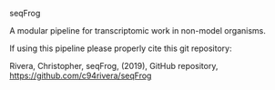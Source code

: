 seqFrog

A modular pipeline for transcriptomic work in non-model organisms.

If using this pipeline please properly cite this git repository:

Rivera, Christopher, seqFrog, (2019), GitHub repository, https://github.com/c94rivera/seqFrog